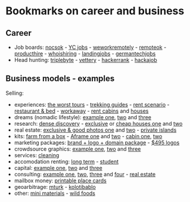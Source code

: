 # Bookmarks on career and business

## Career

- Job boards: [nocsok](https://nocsok.com/) - [YC jobs](www.ycombinator.com/companies) - [weworkremotely](https://weworkremotely.com/) - [remoteok](https://remoteok.io/) - [producthire](https://producthire.net/) - [whoishiring](https://whoishiring.io/) - [landingjobs](https://landing.jobs/) - [germantechjobs](https://germantechjobs.de/) 
- Head hunting: [triplebyte](https://triplebyte.com/) - [vettery](https://www.vettery.com/candidate/tech) - [hackerrank](https://www.hackerrank.com/) - [hackajob](https://hackajob.co/)

## Business models - examples

Selling:

- experiences: [the worst tours](https://theworsttours.weebly.com/) - [trekking guides](https://andrewskurka.com/) - [rent scenario](https://www.unchartedbooks.com/adventurers-club.php) - [restaurant & bed](https://www.brushlandeatinghouse.com/) - [workaway](https://www.workaway.info/) - [rent cabins](https://www.cabinscape.com/) and [houses](https://www.silentliving.pt/)
- dreams (nomadic lifestyle): [example one](https://www.nomadicmatt.com/), [two](https://sofianaaustralia.com/) and [three](https://craigmod.com/)
- research: [dense discovery](https://www.densediscovery.com/) - [exclusive](https://www.wowhaus.co.uk/) or [cheap houses one](https://www.instagram.com/cheapoldhouses/) and [two](https://www.instagram.com/cheapirishhouses/) 
- real estate: [exclusive & good photos one](https://www.fantasticfrank.de/) and [two](https://www.themodernhouse.com/) - [private islands](http://www.vladi-private-islands.de/)
- kits: [farm from a box](https://farmfromabox.com/) - [Aframe one](https://avrame.com/) and [two](https://dubldom.com/eu) - [cabin one](https://buildcover.com/), [two](https://www.kodasema.com/pt/)
- marketing packages: [brand + logo + domain package](https://www.brandbucket.com/) - [$495 logos](https://logo.pizza/)
- crowdsource graphics: [example one](https://www.crowdspring.com/), [two](https://draftss.com/) and [three](https://www.manypixels.co/)
- services: [cleaning](https://www.maidsinblack.com/)
- accomodation renting: [long term](https://www.uniplaces.com/) - [student](https://www.studentville.pt/en)
- capital: [example one](https://shl.vc/), [two](https://www.generalcatalyst.com/) and [three](https://www.tinycapital.com/)
- consulting: [example one](https://hashref.com/), [two](https://roybarber.com/), [three](https://consulting.joreteg.com/) and [four](www.desktopneo.com) - [real estate](https://www.zeonamcintyre.com/)
- mailbox money: [printable place cards](https://www.placecard.me/)
- geoarbitrage: [mturk](https://www.mturk.com/worker) - [kolotibablo](https://kolotibablo.com/main/home)
- other: [mini materials](https://www.minimaterials.com/) - [wild foods](https://alexandermcnaughton.com/)